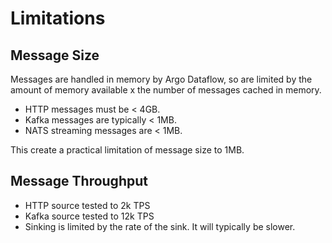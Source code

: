 # Limitations

## Message Size

Messages are handled in memory by Argo Dataflow, so are limited by the amount of memory available x the number of messages cached in memory. 

* HTTP messages must be < 4GB.
* Kafka messages are typically < 1MB. 
* NATS streaming messages are < 1MB.

This create a practical limitation of message size to 1MB.

## Message Throughput

* HTTP source tested to 2k TPS
* Kafka source tested to 12k TPS
* Sinking is limited by the rate of the sink. It will typically be slower.
